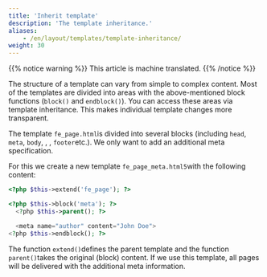 ```yaml
---
title: 'Inherit template'
description: 'The template inheritance.'
aliases:
    - /en/layout/templates/template-inheritance/
weight: 30
---
```


{{% notice warning %}}
This article is machine translated.
{{% /notice %}}

The structure of a template can vary from simple to complex content. Most of the templates are divided into areas with the above-mentioned block functions (`block()` and `endblock()`). You can access these areas via template inheritance. This makes individual template changes more transparent.

The template `fe_page.html`is divided into several blocks (including `head`, `meta`, `body`, , , `footer`etc.). We only want to add an additional meta specification.

For this we create a new template `fe_page_meta.html5`with the following content:

```php
<?php $this->extend('fe_page'); ?>

<?php $this->block('meta'); ?>
  <?php $this->parent(); ?>

  <meta name="author" content="John Doe">
<?php $this->endblock(); ?>
```

The function `extend()`defines the parent template and the function `parent()`takes the original (block) content. If we use this template, all pages will be delivered with the additional meta information.
